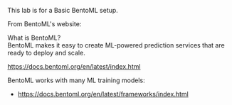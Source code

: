 This lab is for a Basic BentoML setup.

From BentoML's website:

What is BentoML?   
BentoML makes it easy to create ML-powered prediction services that are ready to deploy and scale.

https://docs.bentoml.org/en/latest/index.html

BentoML works with many ML training models:
- https://docs.bentoml.org/en/latest/frameworks/index.html

